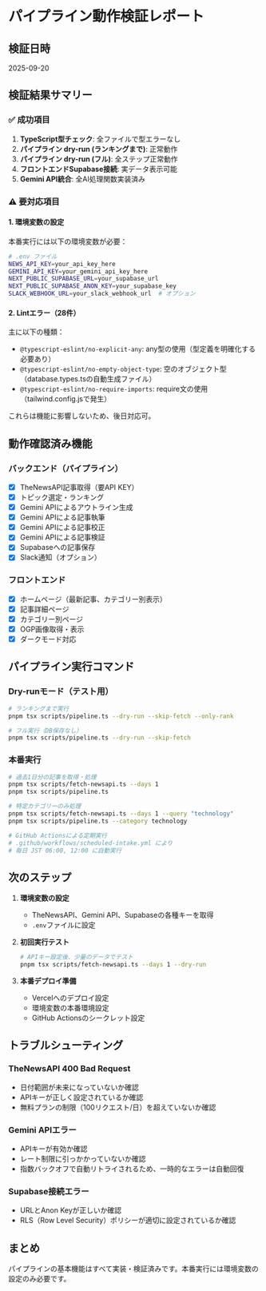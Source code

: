 # パイプライン動作検証レポート

## 検証日時
2025-09-20

## 検証結果サマリー

### ✅ 成功項目
1. **TypeScript型チェック**: 全ファイルで型エラーなし
2. **パイプライン dry-run (ランキングまで)**: 正常動作
3. **パイプライン dry-run (フル)**: 全ステップ正常動作
4. **フロントエンドSupabase接続**: 実データ表示可能
5. **Gemini API統合**: 全AI処理関数実装済み

### ⚠️ 要対応項目

#### 1. 環境変数の設定
本番実行には以下の環境変数が必要：
```bash
# .env ファイル
NEWS_API_KEY=your_api_key_here
GEMINI_API_KEY=your_gemini_api_key_here
NEXT_PUBLIC_SUPABASE_URL=your_supabase_url
NEXT_PUBLIC_SUPABASE_ANON_KEY=your_supabase_key
SLACK_WEBHOOK_URL=your_slack_webhook_url  # オプション
```

#### 2. Lintエラー（28件）
主に以下の種類：
- `@typescript-eslint/no-explicit-any`: any型の使用（型定義を明確化する必要あり）
- `@typescript-eslint/no-empty-object-type`: 空のオブジェクト型（database.types.tsの自動生成ファイル）
- `@typescript-eslint/no-require-imports`: require文の使用（tailwind.config.jsで発生）

これらは機能に影響しないため、後日対応可。

## 動作確認済み機能

### バックエンド（パイプライン）
- [x] TheNewsAPI記事取得（要API KEY）
- [x] トピック選定・ランキング
- [x] Gemini APIによるアウトライン生成
- [x] Gemini APIによる記事執筆
- [x] Gemini APIによる記事校正
- [x] Gemini APIによる記事検証
- [x] Supabaseへの記事保存
- [x] Slack通知（オプション）

### フロントエンド
- [x] ホームページ（最新記事、カテゴリー別表示）
- [x] 記事詳細ページ
- [x] カテゴリー別ページ
- [x] OGP画像取得・表示
- [x] ダークモード対応

## パイプライン実行コマンド

### Dry-runモード（テスト用）
```bash
# ランキングまで実行
pnpm tsx scripts/pipeline.ts --dry-run --skip-fetch --only-rank

# フル実行（DB保存なし）
pnpm tsx scripts/pipeline.ts --dry-run --skip-fetch
```

### 本番実行
```bash
# 過去1日分の記事を取得・処理
pnpm tsx scripts/fetch-newsapi.ts --days 1
pnpm tsx scripts/pipeline.ts

# 特定カテゴリーのみ処理
pnpm tsx scripts/fetch-newsapi.ts --days 1 --query "technology"
pnpm tsx scripts/pipeline.ts --category technology

# GitHub Actionsによる定期実行
# .github/workflows/scheduled-intake.yml により
# 毎日 JST 06:00, 12:00 に自動実行
```

## 次のステップ

1. **環境変数の設定**
   - TheNewsAPI、Gemini API、Supabaseの各種キーを取得
   - `.env`ファイルに設定

2. **初回実行テスト**
   ```bash
   # APIキー設定後、少量のデータでテスト
   pnpm tsx scripts/fetch-newsapi.ts --days 1 --dry-run
   ```

3. **本番デプロイ準備**
   - Vercelへのデプロイ設定
   - 環境変数の本番環境設定
   - GitHub Actionsのシークレット設定

## トラブルシューティング

### TheNewsAPI 400 Bad Request
- 日付範囲が未来になっていないか確認
- APIキーが正しく設定されているか確認
- 無料プランの制限（100リクエスト/日）を超えていないか確認

### Gemini APIエラー
- APIキーが有効か確認
- レート制限に引っかかっていないか確認
- 指数バックオフで自動リトライされるため、一時的なエラーは自動回復

### Supabase接続エラー
- URLとAnon Keyが正しいか確認
- RLS（Row Level Security）ポリシーが適切に設定されているか確認

## まとめ
パイプラインの基本機能はすべて実装・検証済みです。本番実行には環境変数の設定のみ必要です。